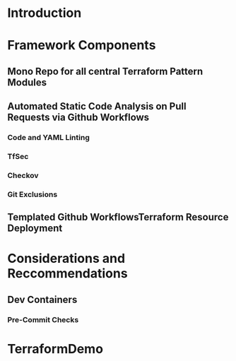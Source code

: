 
# Introduction





# Framework Components


## Mono Repo for all central Terraform Pattern Modules







## Automated Static Code Analysis on Pull Requests via Github Workflows






### Code and YAML Linting



### TfSec



### Checkov

### Git Exclusions


## Templated Github WorkflowsTerraform Resource Deployment 





# Considerations and Reccommendations

## Dev Containers



### Pre-Commit Checks




# TerraformDemo
